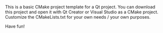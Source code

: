 This is a basic CMake project template for a Qt project. You can download
this project and open it with Qt Creator or Visual Studio as a CMake project.
Customize the CMakeLists.txt for your own needs / your own purposes.

Have fun!
